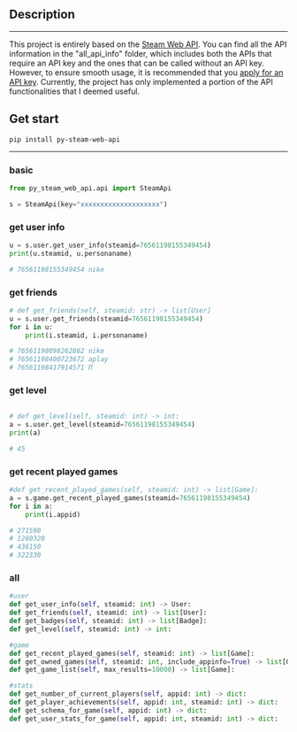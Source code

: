 ## Description

---
This project is entirely based on the [Steam Web API](https://developer.valvesoftware.com/wiki/Steam_Web_API#JSON). You can find all the API information in the "all_api_info" folder, which includes both the APIs that require an API key and the ones that can be called without an API key. However, to ensure smooth usage, it is recommended that you [apply for an API key](https://steamcommunity.com/dev/apikey). Currently, the project has only implemented a portion of the API functionalities that I deemed useful.

## Get start
```shell
pip install py-steam-web-api
```
---
### basic
```python
from py_steam_web_api.api import SteamApi

s = SteamApi(key="xxxxxxxxxxxxxxxxxxxx")
```
### get user info 
```python
u = s.user.get_user_info(steamid=76561198155349454)
print(u.steamid, u.personaname)

# 76561198155349454 nike
```

### get friends
```python
# def get_friends(self, steamid: str) -> list[User]
u = s.user.get_friends(steamid=76561198155349454)
for i in u:
    print(i.steamid, i.personaname)

# 76561198098262862 nike
# 76561198400723672 aplay
# 76561198417914571 Π
```

### get level
```python

# def get_level(self, steamid: int) -> int:
a = s.user.get_level(steamid=76561198155349454)
print(a)

# 45
```

### get recent played games 
```python
#def get_recent_played_games(self, steamid: int) -> list[Game]:
a = s.game.get_recent_played_games(steamid=76561198155349454)
for i in a:
    print(i.appid)

# 271590
# 1260320
# 436150
# 322330
```

### all
```python
#user
def get_user_info(self, steamid: int) -> User:
def get_friends(self, steamid: int) -> list[User]:
def get_badges(self, steamid: int) -> list[Badge]:
def get_level(self, steamid: int) -> int:

#game
def get_recent_played_games(self, steamid: int) -> list[Game]:
def get_owned_games(self, steamid: int, include_appinfo=True) -> list[Game]:
def get_game_list(self, max_results=10000) -> list[Game]:

#stats
def get_number_of_current_players(self, appid: int) -> dict:
def get_player_achievements(self, appid: int, steamid: int) -> dict:
def get_schema_for_game(self, appid: int) -> dict:
def get_user_stats_for_game(self, appid: int, steamid: int) -> dict:


```
